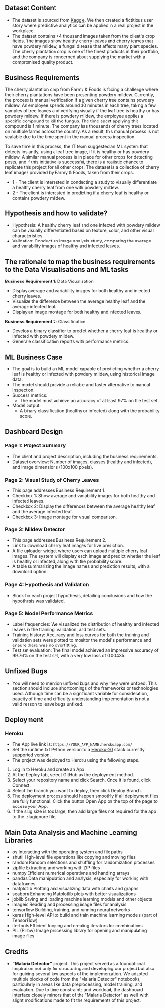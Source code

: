 ## Dataset Content

- The dataset is sourced from [Kaggle](https://www.kaggle.com/codeinstitute/cherry-leaves). We then created a fictitious user story where predictive analytics can be applied in a real project in the workplace.
- The dataset contains +4 thousand images taken from the client's crop fields. The images show healthy cherry leaves and cherry leaves that have powdery mildew, a fungal disease that affects many plant species. The cherry plantation crop is one of the finest products in their portfolio, and the company is concerned about supplying the market with a compromised quality product.

## Business Requirements

The cherry plantation crop from Farmy & Foods is facing a challenge where their cherry plantations have been presenting powdery mildew. Currently, the process is manual verification if a given cherry tree contains powdery mildew. An employee spends around 30 minutes in each tree, taking a few samples of tree leaves and verifying visually if the leaf tree is healthy or has powdery mildew. If there is powdery mildew, the employee applies a specific compound to kill the fungus. The time spent applying this compound is 1 minute. The company has thousands of cherry trees located on multiple farms across the country. As a result, this manual process is not scalable due to the time spent in the manual process inspection.

To save time in this process, the IT team suggested an ML system that detects instantly, using a leaf tree image, if it is healthy or has powdery mildew. A similar manual process is in place for other crops for detecting pests, and if this initiative is successful, there is a realistic chance to replicate this project for all other crops. The dataset is a collection of cherry leaf images provided by Farmy & Foods, taken from their crops.

- 1 - The client is interested in conducting a study to visually differentiate a healthy cherry leaf from one with powdery mildew.
- 2 - The client is interested in predicting if a cherry leaf is healthy or contains powdery mildew.

## Hypothesis and how to validate?
* Hypothesis: A healthy cherry leaf and one infected with powdery mildew can be visually differentiated based on texture, color, and other visual characteristics.
* Validation: Conduct an image analysis study, comparing the average and variability images of healthy and infected leaves.

## The rationale to map the business requirements to the Data Visualisations and ML tasks
**Business Requirement 1**: Data Visualization 
   * Display average and variability images for both healthy and infected cherry leaves.
   * Visualize the difference between the average healthy leaf and the average infected leaf.
   * Display an image montage for both healthy and infected leaves.
   
**Business Requirement 2**: Classification
   * Develop a binary classifier to predict whether a cherry leaf is healthy or infected with powdery mildew.
   * Generate classification reports with performance metrics.

## ML Business Case
* The goal is to build an ML model capable of predicting whether a cherry leaf is healthy or infected with powdery mildew, using historical image data.
* The model should provide a reliable and faster alternative to manual inspection.
* Success metrics:
   * The model must achieve an accuracy of at least 97% on the test set.
* Model output:
   * A binary classification (healthy or infected) along with the probability score.

## Dashboard Design
### Page 1: Project Summary
* The client and project description, including the business requirements.
* Dataset overview: Number of images, classes (healthy and infected), and image dimensions (100x100 pixels).

### Page 2: Visual Study of Cherry Leaves
* This page addresses Business Requirement 1.
* Checkbox 1: Show average and variability images for both healthy and infected leaves.
* Checkbox 2: Display the differences between the average healthy leaf and the average infected leaf.
* Checkbox 3: Image montage for visual comparison.

### Page 3: Mildew Detector
* This page addresses Business Requirement 2.
* Link to download cherry leaf images for live prediction.
* A file uploader widget where users can upload multiple cherry leaf images. The system will display each image and predict whether the leaf is healthy or infected, along with the probability score.
* A table summarizing the image names and prediction results, with a download option.

### Page 4: Hypothesis and Validation
* Block for each project hypothesis, detailing conclusions and how the hypothesis was validated.

### Page 5: Model Performance Metrics
* Label frequencies: We visualized the distribution of healthy and infected leaves in the training, validation, and test sets.
* Training history: Accuracy and loss curves for both the training and validation sets were plotted to monitor the model's performance and ensure there was no overfitting.
* Test set evaluation: The final model achieved an impressive accuracy of 99.76% on the test set, with a very low loss of 0.00435.

## Unfixed Bugs

- You will need to mention unfixed bugs and why they were unfixed. This section should include shortcomings of the frameworks or technologies used. Although time can be a significant variable for consideration, paucity of time and difficulty understanding implementation is not a valid reason to leave bugs unfixed.

## Deployment

### Heroku

- The App live link is: `https://YOUR_APP_NAME.herokuapp.com/`
- Set the runtime.txt Python version to a [Heroku-20](https://devcenter.heroku.com/articles/python-support#supported-runtimes) stack currently supported version.
- The project was deployed to Heroku using the following steps.

1. Log in to Heroku and create an App
2. At the Deploy tab, select GitHub as the deployment method.
3. Select your repository name and click Search. Once it is found, click Connect.
4. Select the branch you want to deploy, then click Deploy Branch.
5. The deployment process should happen smoothly if all deployment files are fully functional. Click the button Open App on the top of the page to access your App.
6. If the slug size is too large, then add large files not required for the app to the .slugignore file.

## Main Data Analysis and Machine Learning Libraries

- os          Interacting with the operating system and file paths
- shutil      High-level file operations like copying and moving files
- random      Random selections and shuffling for randomization processes
- zipfile     Extracting and working with ZIP files
- numpy       Efficient numerical operations and handling arrays
- pandas      Data manipulation and analysis, especially for working with dataframes
- matplotlib  Plotting and visualizing data with charts and graphs
- seaborn     Enhancing Matplotlib plots with better visualizations
- joblib      Saving and loading machine learning models and other objects
- imageio     Reading and processing image files for analysis
- tensorflow  Building, training, and running neural networks
- keras       High-level API to build and train machine learning models (part of TensorFlow)
- itertools   Efficient looping and creating iterators for combinations
- PIL (Pillow) Image processing library for opening and manipulating image files

## Credits
- **"Malaria Detector"** project: This project served as a foundational inspiration not only for structuring and developing our project but also for guiding several key aspects of the implementation. We adapted multiple blocks of code from the "Malaria Detector" notebooks, particularly in areas like data preprocessing, model training, and evaluation. Due to time constraints and workload, the dashboard interface closely mirrors that of the "Malaria Detector" as well, with slight modifications made to fit the requirements of this project.